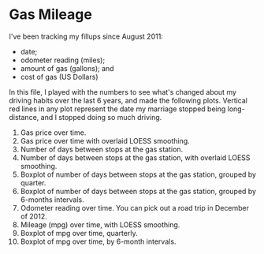 # Gas Mileage

I've been tracking my fillups since August 2011:
* date;
* odometer reading (miles);
* amount of gas (gallons); and 
* cost of gas (US Dollars)

In this file, I played with the numbers to see what's changed about my driving habits over the last 6 years, and made the following plots. Vertical red lines in any plot represent the date my marriage stopped being long-distance, and I stopped doing so much driving.

1. Gas price over time.
2. Gas price over time with overlaid LOESS smoothing.
3. Number of days between stops at the gas station. 
4. Number of days between stops at the gas station, with overlaid LOESS smoothing.
5. Boxplot of number of days between stops at the gas station, grouped by quarter.
6. Boxplot of number of days between stops at the gas station, grouped by 6-months intervals.
7. Odometer reading over time. You can pick out a road trip in December of 2012.
8. Mileage (mpg) over time, with LOESS smoothing.
9. Boxplot of mpg over time, quarterly.
10. Boxplot of mpg over time, by 6-month intervals. 
